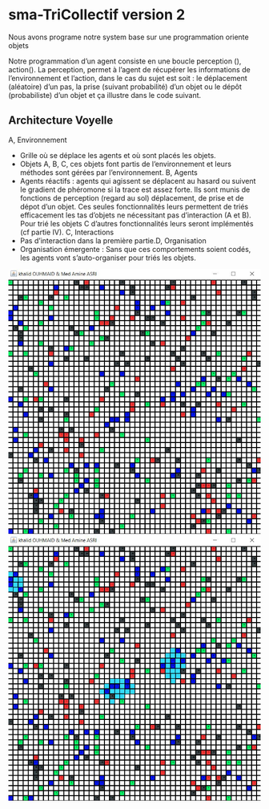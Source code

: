 # sma-TriCollectif version 2

Nous avons programe notre system base sur une programmation oriente objets

Notre programmation d’un agent consiste en une boucle perception (), action(). La
perception, permet à l’agent de récupérer les informations de l’environnement et l’action,
dans le cas du sujet est soit : le déplacement (aléatoire) d’un pas, la prise (suivant probabilité)
d’un objet ou le dépôt (probabiliste) d’un objet et ça illustre dans le code suivant.

## Architecture Voyelle

A, Environnement
- Grille où se déplace les agents et où sont placés les objets.
- Objets A, B, C, ces objets font partis de l’environnement et leurs méthodes sont gérées par l’environnement.
 B, Agents
- Agents réactifs : agents qui agissent se déplacent au hasard ou suivent le gradient de phéromone si la trace est assez forte.
Ils sont munis de fonctions de perception (regard au sol) déplacement, de prise et de dépot d’un objet. Ces seules fonctionnalités
leurs permettent de triés efficacement les tas d’objets ne nécessitant pas d’interaction (A et B). Pour trié les objets C d’autres
fonctionnalités leurs seront implémentés (cf partie IV).
C, Interactions
- Pas d’interaction dans la première partie.D, Organisation
- Organisation émergente : Sans que ces comportements soient codés, les agents vont s’auto-organiser pour triés les objets.

![alt text](https://github.com/khalidouh/sma-TriCollectif/blob/master/images/vvv.JPG)
![alt text](https://github.com/khalidouh/sma-TriCollectif/blob/master/images/v33.png)




